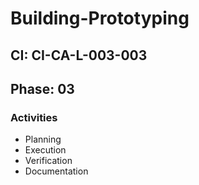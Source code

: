 # Building-Prototyping

## CI: CI-CA-L-003-003
## Phase: 03

### Activities
- Planning
- Execution
- Verification
- Documentation
